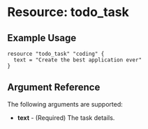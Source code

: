 # Resource: todo_task

## Example Usage

```hcl
resource "todo_task" "coding" {
  text = "Create the best application ever"
}
```

## Argument Reference

The following arguments are supported:

- **text** - (Required) The task details.
